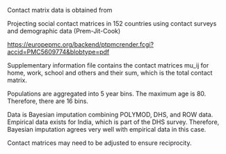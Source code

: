 Contact matrix data is obtained from 

Projecting social contact matrices in 152 countries using contact surveys and demographic data (Prem-Jit-Cook)

https://europepmc.org/backend/ptpmcrender.fcgi?accid=PMC5609774&blobtype=pdf

Supplementary information file contains the contact matrices mu_ij for home, work, school and others and their sum, which is the total contact matrix. 

Populations are aggregated into 5 year bins. The maximum age is 80. Therefore, there are 16 bins. 

Data is Bayesian imputation combining POLYMOD, DHS, and ROW data. Empirical data exists for India, which is part of the DHS survey. Therefore, Bayesian imputation agrees very well with empirical data in this case. 

Contact matrices may need to be adjusted to ensure reciprocity. 

